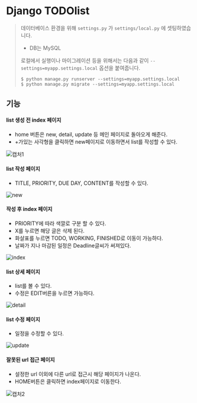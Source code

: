 # Django TODOlist



> 데이터베이스 환경을 위해 `settings.py` 가 `settings/local.py` 에 셋팅하였습니다.
>
> - DB는 MySQL
>
> 로컬에서 실행이나 마이그레이션 등을 위해서는 다음과 같이 `--settings=myapp.settings.local` 옵션을 붙여줍니다.
>
> ```shell
> $ python manage.py runserver --settings=myapp.settings.local
> $ python manage.py migrate --settings=myapp.settings.local
> ```



## 기능

#### list 생성 전 index 페이지

+ home 버튼은 new, detail, update 등 메인 페이지로 돌아오게 해준다.
+ +가있는 사각형을 클릭하면 new페이지로 이동하면서 list를 작성할 수 있다.

![캡처1](https://user-images.githubusercontent.com/45934117/66562302-5bd7c580-eb96-11e9-9546-4ebcd2bfe703.PNG)

#### list 작성 페이지

- TITLE, PRIORITY, DUE DAY, CONTENT를 작성할 수 있다.

![new](https://user-images.githubusercontent.com/45934117/66562350-714cef80-eb96-11e9-82e4-973a4eed75b8.PNG)

#### 작성 후 index 페이지

- PRIORITY에 따라 색깔로 구분 할 수 있다.
- X를 누르면 해당 글은 삭제 된다.
- 화살표를 누르면 TODO, WORKING, FINISHED로 이동이 가능하다.
- 날짜가 지나 마감된 일정은 Deadline글씨가 써져있다.

![index](https://user-images.githubusercontent.com/45934117/66562368-7a3dc100-eb96-11e9-9228-1bc7d40894ad.PNG)

#### list 상세 페이지

- list를 볼 수 있다. 
- 수정은 EDIT버른을 누르면 가능하다.

![detail](https://user-images.githubusercontent.com/45934117/66562385-84f85600-eb96-11e9-906e-cba43007397e.PNG)

#### list 수정 페이지

- 일정을 수정할 수 있다.

![update](https://user-images.githubusercontent.com/45934117/66562396-8d509100-eb96-11e9-86fb-471498847739.PNG)

#### 잘못된 url 접근 페이지

- 설정한 url 이외에 다른 url로 접근시 해당 페이지가 나온다.
- HOME버튼은 클릭하면 index페이지로 이동한다.

![캡처2](https://user-images.githubusercontent.com/45934117/66562318-64c89700-eb96-11e9-81d8-6c406d8b0205.PNG)
